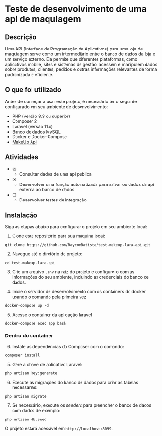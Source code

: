 
# Teste de desenvolvimento de uma api de maquiagem

## Descrição
Uma API (Interface de Programação de Aplicativos) para uma loja de maquiagem serve como um intermediário entre o banco de dados da loja e um serviço externo. Ela permite que diferentes plataformas, como aplicativos mobile, sites e sistemas de gestão, acessem e manipulem dados sobre produtos, clientes, pedidos e outras informações relevantes de forma padronizada e eficiente.

## O que foi utilizado
Antes de começar a usar este projeto, é necessário ter o seguinte configurado em seu ambiente de desenvolvimento:

- PHP (versão 8.3 ou superior)
- Composer 2
- Laravel (versão 11.x)
- Banco de dados MySQL
- Docker e Docker-Compose
- [MakeUp Api](https://makeup-api.herokuapp.com/)

## Atividades
- [x]  - Consultar dados de uma api pública
- [x]  - Desenvolver uma função automatizada para salvar os dados da api externa ao banco de dados
- [ ]  - Desenvolver testes de integração

## Instalação

Siga as etapas abaixo para configurar o projeto em seu ambiente local:

1. Clone este repositório para sua máquina local:

```
git clone https://github.com/RayconBatista/test-makeup-lara-api.git
```

2. Navegue até o diretório do projeto:

```
cd test-makeup-lara-api
```

3. Crie um arquivo `.env` na raiz do projeto e configure-o com as informações do seu ambiente, incluindo as credenciais do banco de dados. 

4. Inicie o servidor de desenvolvimento com os containers do docker. usando o comando pela primeira vez
```
docker-compose up -d
```

5. Acesse o container da aplicação laravel
```
docker-compose exec app bash
```

### Dentro do container
6. Instale as dependências do Composer com o comando:

```
composer install
```

5. Gere a chave de aplicativo Laravel:

```
php artisan key:generate
```
6. Execute as migrações do banco de dados para criar as tabelas necessárias:

```
php artisan migrate
```

7. Se necessário, execute os *seeders* para preencher o banco de dados com dados de exemplo:

```
php artisan db:seed
```


O projeto estará acessível em `http://localhost:8099`.
